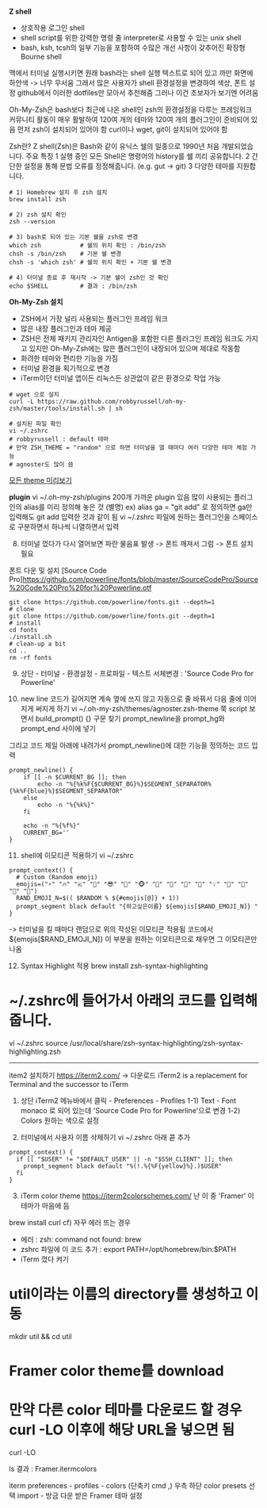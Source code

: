 <b>Z shell</b>
- 상호작용 로그인 shell
- shell script를 위한 강력한 명령 줄 interpreter로 사용할 수 있는 unix shell
- bash, ksh, tcsh의 일부 기능을 포함하여 수많은 개선 사항이 갖추어진 확장형 Bourne shell

맥에서 터미널 실행시키면 원래 bash라는 shell 실행
텍스트로 되어 있고 까만 화면에 하얀색 -> 너무 무서움
그래서 많은 사용자가 shell 환경설정을 변경하여 색상, 폰트 설정
github에서 이러한 dotfiles만 모아서 추천해줌
그러나 이건 초보자가 보기엔 어려움

Oh-My-Zsh은 bash보다 최근에 나온 shell인 zsh의 환경설정을 다루는 프레임워크
커뮤니티 활동이 매우 활발하여 120여 개의 테마와 120여 개의 플러그인이 준비되어 있음
먼저 zsh이 설치되어 있어야 함
curl이나 wget, git이 설치되어 있어야 함

Zsh란?
Z shell(Zsh)은 Bash와 같이 유닉스 쉘의 일종으로 1990년 처음 개발되었습니다.
주요 특징
1 실행 중인 모든 Shell은 명령어의 history를 쉘 끼리 공유합니다.
2 간단한 설정을 통해 문법 오류를 정정해줍니다. (e.g. gut → git)
3 다양한 테마를 지원합니다.

```console
# 1) Homebrew 설치 후 zsh 설치
brew install zsh

# 2) zsh 설치 확인
zsh --version

# 3) bash로 되어 있는 기본 쉘을 zsh로 변경
which zsh           # 쉘의 위치 확인 : /bin/zsh
chsh -s /bin/zsh    # 기본 쉘 변경
chsh -s 'which zsh' # 쉘의 위치 확인 + 기본 쉘 변경

# 4) 터미널 종료 후 재시작 -> 기본 쉘이 zsh인 것 확인
echo $SHELL         # 결과 : /bin/zsh
```

<b>Oh-My-Zsh 설치</b>
- ZSH에서 가장 널리 사용되는 플러그인 프레임 워크
- 많은 내장 플러그인과 테마 제공
- ZSH은 전체 패키지 관리자인 Antigen을 포함한 다른 플러그인 프레임 워크도 가지고 있지만 Oh-My-Zsh에는 많은 플러그인이 내장되어 있으며 제대로 작동함
- 화려한 테마와 편리한 기능을 가짐
- 터미널 환경을 획기적으로 변경
- iTerm이던 터미널 앱이든 리눅스든 상관없이 같은 환경으로 작업 가능

```console
# wget 으로 설치
curl -L https://raw.github.com/robbyrussell/oh-my-zsh/master/tools/install.sh | sh

# 설치된 파일 확인
vi ~/.zshrc
# robbyrussell : default 테마
# 만약 ZSH_THEME = "random" 으로 하면 터미널을 열 때마다 여러 다양한 테마 체험 가능
# agnoster도 많이 씀
```
[모든 theme 미리보기](https://github.com/ohmyzsh/ohmyzsh/wiki/Themes)

<b>plugin</b>
vi ~/.oh-my-zsh/plugins
200개 가까운 plugin 있음
많이 사용되는 플러그인의 alias를 미리 정의해 놓은 것 (별명)
ex) alias ga = "git add" 로 정의하면 ga만 입력해도 git add 입력한 것과 같이 됨
vi ~/.zshrc 파일에 원하는 플러그인을 스페이스로 구분하면서 하나씩 나열하면서 입력

8) 터미널 껐다가 다시 열어보면 파란 물음표 발생
-> 폰트 깨져서 그럼 -> 폰트 설치 필요

폰트 다운 및 설치
[Source Code Pro]<https://github.com/powerline/fonts/blob/master/SourceCodePro/Source%20Code%20Pro%20for%20Powerline.otf>

```console
git clone https://github.com/powerline/fonts.git --depth=1
# clone
git clone https://github.com/powerline/fonts.git --depth=1
# install
cd fonts
./install.sh
# clean-up a bit
cd ..
rm -rf fonts
```

9) 상단 - 터미널 - 환경설정 - 프로파일 - 텍스트
서체변경 : 'Source Code Pro for Powerline'

10) new line
코드가 길어지면 계속 옆에 쓰지 않고 자동으로 줄 바꿔서 다음 줄에 이어지게 써지게 하기
vi ~/.oh-my-zsh/themes/agnoster.zsh-theme
쭉 script 보면서 build_prompt() {} 구문 찾기
prompt_newline을 prompt_hg와 prompt_end 사이에 넣기

그리고 코드 제일 아래에 내려가서
prompt_newline()에 대한 기능을 정의하는 코드 입력

```console
prompt_newline() {
    if [[ -n $CURRENT_BG ]]; then
        echo -n "%{%k%F{$CURRENT_BG}%}$SEGMENT_SEPARATOR%{%k%F{blue}%}$SEGMENT_SEPARATOR"
    else
        echo -n "%{%k%}"
    fi

    echo -n "%{%f%}"
    CURRENT_BG=''
}
```

11) shell에 이모티콘 적용하기
vi ~/.zshrc

```console
prompt_context() { 
  # Custom (Random emoji) 
  emojis=("⚡️" "🔥" "🇰" "👑" "😎" "🐸" "🐵" "🦄" "🌈" "🍻" "🚀" "💡" "🎉" "🔑" "🚦" "🌙")
  RAND_EMOJI_N=$(( $RANDOM % ${#emojis[@]} + 1)) 
  prompt_segment black default "{하고싶은이름} ${emojis[$RAND_EMOJI_N]} " 
}
```

-> 터미널을 킬 때마다 랜덤으로 위의 작성된 이모티콘 적용됨
코드에서 ${emojis[$RAND_EMOJI_N]} 이 부분을 원하는 이모티콘으로 채우면 그 이모티콘만 나옴

12) Syntax Highlight 적용 
brew install zsh-syntax-highlighting
# ~/.zshrc에 들어가서 아래의 코드를 입력해줍니다.
vi ~/.zshrc
source /usr/local/share/zsh-syntax-highlighting/zsh-syntax-highlighting.zsh

---
item2 설치하기
https://iterm2.com/ -> 다운로드
iTerm2 is a replacement for Terminal and the successor to iTerm

1) 상단 iTerm2 메뉴바에서 클릭 - Preferences - Profiles
1-1) Text - Font
monaco 로 되어 있는데 'Source Code Pro for Powerline'으로 변경
1-2) Colors 원하는 색으로 설정

2) 터미널에서 사용자 이름 삭제하기
vi ~/.zshrc
아래 콛 추가
```console
prompt_context() {
  if [[ "$USER" != "$DEFAULT_USER" || -n "$SSH_CLIENT" ]]; then
    prompt_segment black default "%(!.%{%F{yellow}%}.)$USER"
  fi
}
```

3) iTerm color theme
https://iterm2colorschemes.com/
난 이 중 'Framer' 이 테마가 마음에 듬

brew install curl
cf) 자꾸 에러 뜨는 경우
- 에러 : zsh: command not found: brew
- zshrc 파일에 이 코드 추가 : export PATH=/opt/homebrew/bin:$PATH
- iTerm 껐다 켜기

# util이라는 이름의 directory를 생성하고 이동
mkdir util && cd util

# Framer color theme를 download
# 만약 다른 color 테마를 다운로드 할 경우 curl -LO 이후에 해당 URL을 넣으면 됨
curl -LO

ls
결과 : Framer.itermcolors

iterm preferences - profiles - colors (단축키 cmd ,)
우측 하단 color presets 선택
import - 방금 다운 받은 Framer 테마 설정



